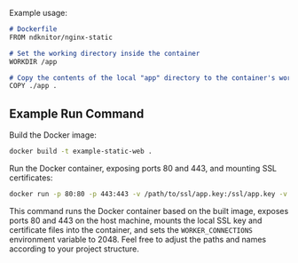 Example usage:

```markdown
# Dockerfile
FROM ndknitor/nginx-static

# Set the working directory inside the container
WORKDIR /app

# Copy the contents of the local "app" directory to the container's working directory
COPY ./app .
```

## Example Run Command

Build the Docker image:

```bash
docker build -t example-static-web .
```

Run the Docker container, exposing ports 80 and 443, and mounting SSL certificates:

```bash
docker run -p 80:80 -p 443:443 -v /path/to/ssl/app.key:/ssl/app.key -v /path/to/ssl/app.crt:/ssl/app.crt -e WORKER_CONNECTIONS=2048 -e INDEX_WILDCARD_FORWARDING=1  example-static-web
```

This command runs the Docker container based on the built image, exposes ports 80 and 443 on the host machine, mounts the local SSL key and certificate files into the container, and sets the `WORKER_CONNECTIONS` environment variable to 2048.
Feel free to adjust the paths and names according to your project structure.